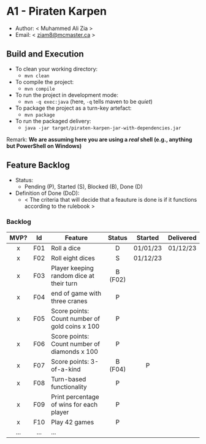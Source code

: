 # A1 - Piraten Karpen

  * Author: < Muhammed Ali Zia >
  * Email: < ziam8@mcmaster.ca >

## Build and Execution

  * To clean your working directory:
    * `mvn clean`
  * To compile the project:
    * `mvn compile`
  * To run the project in development mode:
    * `mvn -q exec:java` (here, `-q` tells maven to be _quiet_)
  * To package the project as a turn-key artefact:
    * `mvn package`
  * To run the packaged delivery:
    * `java -jar target/piraten-karpen-jar-with-dependencies.jar` 

Remark: **We are assuming here you are using a _real_ shell (e.g., anything but PowerShell on Windows)**

## Feature Backlog

 * Status: 
   * Pending (P), Started (S), Blocked (B), Done (D)
 * Definition of Done (DoD):
   * < The criteria that will decide that a feauture is done is if it functions according to the rulebook >

### Backlog 

| MVP? | Id  | Feature  | Status  |  Started  | Delivered |
| :-:  |:-:  |---       | :-:     | :-:       | :-:       |
| x   | F01 | Roll a dice |  D | 01/01/23 | 01/12/23 |
| x   | F02 | Roll eight dices  |  S | 01/12/23 |
| x   | F03 | Player keeping random dice at their turn | B (F02) | |
| x   | F04 | end of game with three cranes | P | |
| x   | F05 | Score points: Count number of gold coins x 100 | P | |
| x   | F06 | Score points: Count number of diamonds x 100 | P | |
| x   | F07 | Score points: 3-of-a-kind | B (F04) | P |
| x   | F08 | Turn-based functionality | P | |
| x   | F09 | Print percentage of wins for each player | P | |
| x   | F10 | Play 42 games  |  P  |   |
| ... | ... | ... |


